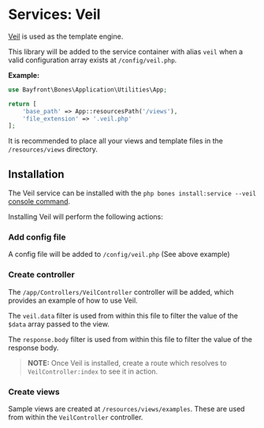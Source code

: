 # Services: Veil

[Veil](https://github.com/bayfrontmedia/veil) is used as the template engine.

This library will be added to the service container with alias `veil` when a valid configuration array 
exists at `/config/veil.php`.

**Example:**

```php
use Bayfront\Bones\Application\Utilities\App;

return [
    'base_path' => App::resourcesPath('/views'),
    'file_extension' => '.veil.php'
];
```

It is recommended to place all your views and template files in the `/resources/views` directory.

## Installation

The Veil service can be installed with the `php bones install:service --veil` [console command](../usage/console.md).

Installing Veil will perform the following actions:

### Add config file

A config file will be added to `/config/veil.php` (See above example)

### Create controller

The `/app/Controllers/VeilController` controller will be added, which provides an example of how to use Veil.

The `veil.data` filter is used from within this file to filter the value of the `$data` array passed to the view.

The `response.body` filter is used from within this file to filter the value of the response body.

> **NOTE:** Once Veil is installed, create a route which resolves to `VeilController:index` to see it in action.

### Create views

Sample views are created at `/resources/views/examples`. These are used from within the `VeilController` controller.